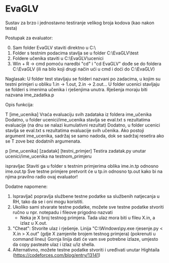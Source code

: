 # EvaGLV
Sustav za brzo i jednostavno testiranje velikog broja kodova (kao nakon testa)

Postupak za evaluator:

0. Sam folder EvaGLV staviti direktno u C:\
1. Folder s testnim podacima stavlja se u folder C:\EvaGLV\test
2. Foldere učenika staviti u C:\EvaGLV\ucenici
3. Win + R -> cmd
   pomoću naredbi "cd\" i "cd EvaGLV" dođe se do foldera C:\EvaGLV
   (ili na bilo koji drugi način ući u cmd i doći do C:\EvaGLV)

Naglasak:
U folder test stavljaju se folderi nazvani po zadacima, u kojim su testni primjeri u obliku 1.in -> 1.out, 2.in -> 2.out...
U folder ucenici stavljaju se folderi s imenima učenika i rješenjima unutra. Rješenja moraju biti nazvana ime_zadatka.p

Opis funkcija:

T [ime_ucenika]
Vraća evaluaciju svih zadataka iz foldera ime_učenika 
Dodatno, u folder ucenici/ime_ucenika stavlja se eval.txt s rezultatima evaluacije (na dnu se nalazi kumulativni rezultat)
Dodatno, u folder ucenici stavlja se eval.txt s rezultatima evaluacije svih učenika. Ako postoji argument ime_ucenika, sadržaj se samo nadoda, dok se sadržaj resetira ako se T zove bez dodatnih argumenata.

p [ime_ucenika] [zadatak] [testni_primjer]
Testira zadatak.py unutar ucenici/ime_ucenika na testnom_primjeru

ispravljac
Staviti ga u folder s testnim primjerima oblika ime.in.tp odnosno ime.out.tp
Sve testne primjere pretvorit će u tp.in odnosno tp.out kako bi na njima pravilno radio ovaj evaluator!


Dodatne napomene:
1. Ispravljač popravlja službene testne podatke sa službenih natjecanja u RH, tako da se i oni mogu koristiti.
2. Ukoliko sami stvarate testne podatke, možete sve testne podatke stvoriti ručno u npr. notepadu i fileove prigodno nazvati 
   - Neka je X broj testnog primjera. Tada ulaz mora biti u fileu X.in, a izlaz u X.out. 
3. "Cheat": Stvorite ulaz i rješenje. Linija "C:\Windows\py.exe rjesenje.py < X.in > X.out" (gdje X zamjenite brojem testnog primjera) (pokrenuti u command lineu)
Gornja linija dati će vam sve potrebne izlaze, umjesto da copy pasteate ulaz i izlaz u/iz shella.
4. Alternativno, možete testne podatke stvoriti i uređivati unutar Hightaila (https://codeforces.com/blog/entry/13141)
